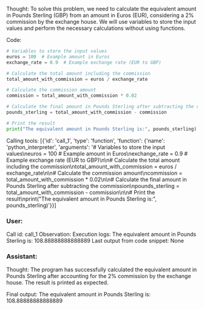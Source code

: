 Thought: To solve this problem, we need to calculate the equivalent amount in Pounds Sterling (GBP) from an amount in Euros (EUR), considering a 2% commission by the exchange house. We will use variables to store the input values and perform the necessary calculations without using functions.

Code:
```py
# Variables to store the input values
euros = 100  # Example amount in Euros
exchange_rate = 0.9  # Example exchange rate (EUR to GBP)

# Calculate the total amount including the commission
total_amount_with_commission = euros / exchange_rate

# Calculate the commission amount
commission = total_amount_with_commission * 0.02

# Calculate the final amount in Pounds Sterling after subtracting the commission
pounds_sterling = total_amount_with_commission - commission

# Print the result
print("The equivalent amount in Pounds Sterling is:", pounds_sterling)
```

Calling tools:
[{'id': 'call_1', 'type': 'function', 'function': {'name': 'python_interpreter', 'arguments': '# Variables to store the input values\neuros = 100  # Example amount in Euros\nexchange_rate = 0.9  # Example exchange rate (EUR to GBP)\n\n# Calculate the total amount including the commission\ntotal_amount_with_commission = euros / exchange_rate\n\n# Calculate the commission amount\ncommission = total_amount_with_commission * 0.02\n\n# Calculate the final amount in Pounds Sterling after subtracting the commission\npounds_sterling = total_amount_with_commission - commission\n\n# Print the result\nprint("The equivalent amount in Pounds Sterling is:", pounds_sterling)'}}]

### User:
Call id: call_1
Observation:
Execution logs:
The equivalent amount in Pounds Sterling is: 108.88888888888889
Last output from code snippet:
None

### Assistant:
Thought: The program has successfully calculated the equivalent amount in Pounds Sterling after accounting for the 2% commission by the exchange house. The result is printed as expected.

Final output:
The equivalent amount in Pounds Sterling is: 108.88888888888889